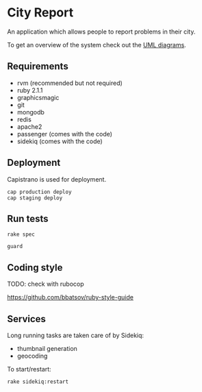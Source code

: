City Report
===========

An application which allows people to report problems in their city.

To get an overview of the system check out the [UML diagrams](uml/).

Requirements
------------

* rvm (recommended but not required)
* ruby 2.1.1
* graphicsmagic
* git
* mongodb
* redis
* apache2
* passenger (comes with the code)
* sidekiq (comes with the code)

Deployment
----------

Capistrano is used for deployment.

```
cap production deploy
cap staging deploy
```

Run tests
---------

```
rake spec
```

```
guard
```

Coding style
------------

TODO: check with rubocop

https://github.com/bbatsov/ruby-style-guide

Services
--------

Long running tasks are taken care of by Sidekiq:

* thumbnail generation
* geocoding

To start/restart:

```
rake sidekiq:restart
```

